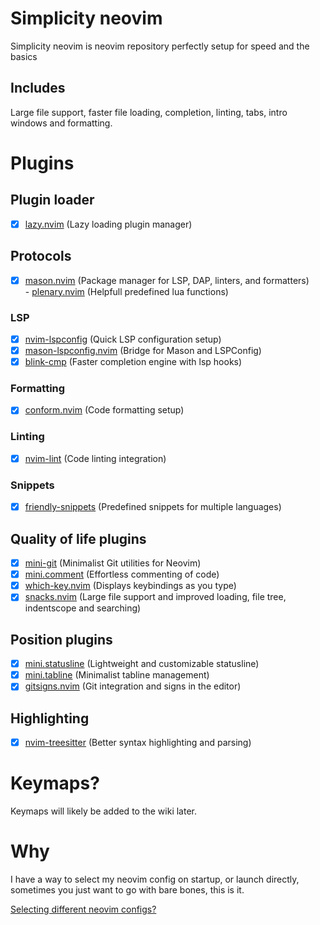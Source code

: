 # Simplicity neovim  

Simplicity neovim is neovim repository perfectly setup for speed and the basics

## Includes

Large file support, faster file loading, completion, linting, tabs, intro windows and formatting.

# Plugins
## Plugin loader
- [x] [lazy.nvim](https://github.com/folke/lazy.nvim) (Lazy loading plugin manager)  

## Protocols
- [x] [mason.nvim](https://github.com/williamboman/mason.nvim) (Package manager for LSP, DAP, linters, and formatters)  
      - [plenary.nvim](https://github.com/nvim-lua/plenary.nvim) (Helpfull predefined lua functions)

### LSP
- [x] [nvim-lspconfig](https://github.com/neovim/nvim-lspconfig) (Quick LSP configuration setup)  
- [x] [mason-lspconfig.nvim](https://github.com/williamboman/mason-lspconfig.nvim) (Bridge for Mason and LSPConfig)  
- [x] [blink-cmp](https://github.com/Saghen/blink.cmp) (Faster completion engine with lsp hooks)  

### Formatting
- [x] [conform.nvim](https://github.com/stevearc/conform.nvim) (Code formatting setup)  

### Linting
- [x] [nvim-lint](https://github.com/mfussenegger/nvim-lint) (Code linting integration)  

### Snippets
- [x] [friendly-snippets](https://github.com/rafamadriz/friendly-snippets) (Predefined snippets for multiple languages)  

## Quality of life plugins
- [x] [mini-git](https://github.com/echasnovski/mini-git) (Minimalist Git utilities for Neovim)  
- [x] [mini.comment](https://github.com/echasnovski/mini.comment) (Effortless commenting of code)  
- [x] [which-key.nvim](https://github.com/folke/which-key.nvim) (Displays keybindings as you type)
- [x] [snacks.nvim](https://github.com/folke/snacks.nvim) (Large file support and improved loading, file tree, indentscope and searching)

## Position plugins  
- [x] [mini.statusline](https://github.com/echasnovski/mini.statusline) (Lightweight and customizable statusline)  
- [x] [mini.tabline](https://github.com/echasnovski/mini.tabline) (Minimalist tabline management)  
- [x] [gitsigns.nvim](https://github.com/lewis6991/gitsigns.nvim) (Git integration and signs in the editor)  

## Highlighting
- [x] [nvim-treesitter](https://github.com/nvim-treesitter/nvim-treesitter) (Better syntax highlighting and parsing)  

# Keymaps?
Keymaps will likely be added to the wiki later.  

# Why
I have a way to select my neovim config on startup, or launch directly, sometimes you just want to go with bare bones, this is it.  

[Selecting different neovim configs?](https://github.com/Ren-B-7/Complexity.nvim/blob/bc88c944b1ff2fdf332c985a083c700c6b4f472f/.zshrc#L108)
